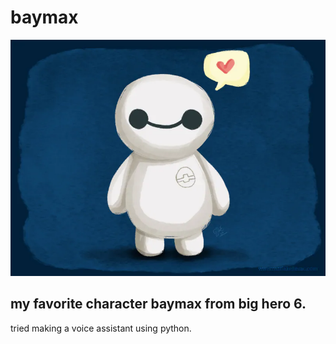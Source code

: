 # baymax
![](images/Baymax-Heart.webp)
## my favorite character baymax from big hero 6.

tried making a voice assistant using python.
